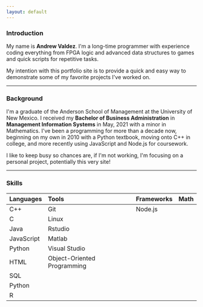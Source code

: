 ```yaml
---
layout: default
---
```


### Introduction

My name is **Andrew Valdez**. I'm a long-time programmer with experience coding everything from FPGA logic and advanced data structures to games and quick scripts for repetitive tasks. 

My intention with this portfolio site is to provide a quick and easy way to demonstrate some of my favorite projects I've worked on. 


* * *

### Background

I'm a graduate of the Anderson School of Management at the University of New Mexico. I received my **Bachelor of Business Administration**  in **Management Information Systems** in May, 2021 with a minor in Mathematics. I've been a programming for more than a decade now, beginning on my own in 2010 with a Python textbook, moving onto C++ in college, and more recently using JavaScript and Node.js for coursework. 

I like to keep busy so chances are, if I'm not working, I'm focusing on a personal project, potentially this very site! 

* * *

### Skills

| Languages    | Tools            | Frameworks | Math      |
|:-------------|:-----------------|:-----------|:----------|
| C++          | Git              | Node.js    |           |
| C            | Linux            |            |           |
| Java         | Rstudio          |            |           |
| JavaScript   | Matlab           |            |           |
| Python       | Visual Studio    |            |           |
| HTML         | Object-Oriented Programming    |            |           |
| SQL          |                  |            |           |
| Python       |                  |            |           |
| R            |                  |            |           |
